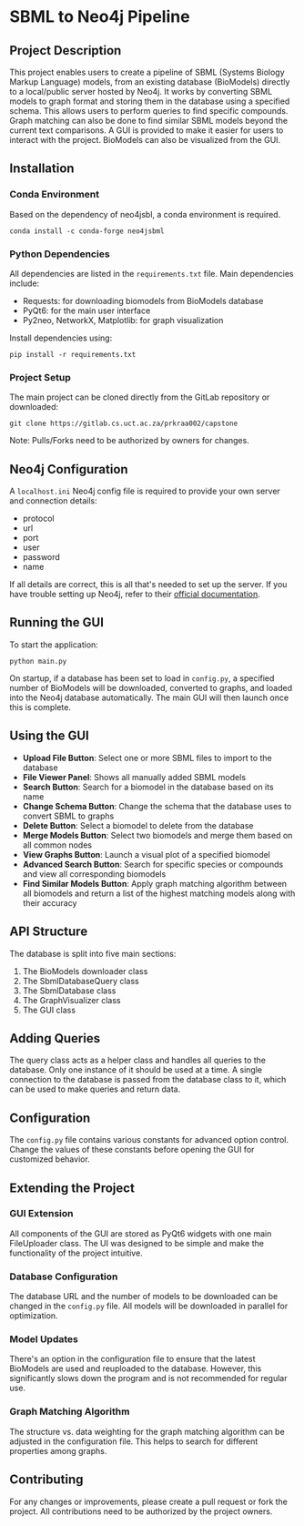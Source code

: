 # SBML to Neo4j Pipeline

## Project Description

This project enables users to create a pipeline of SBML (Systems Biology Markup Language) models, from an existing database (BioModels) directly to a local/public server hosted by Neo4j. It works by converting SBML models to graph format and storing them in the database using a specified schema. This allows users to perform queries to find specific compounds. Graph matching can also be done to find similar SBML models beyond the current text comparisons. A GUI is provided to make it easier for users to interact with the project. BioModels can also be visualized from the GUI.

## Installation

### Conda Environment

Based on the dependency of neo4jsbl, a conda environment is required.

```
conda install -c conda-forge neo4jsbml
```

### Python Dependencies

All dependencies are listed in the `requirements.txt` file. Main dependencies include:

- Requests: for downloading biomodels from BioModels database
- PyQt6: for the main user interface
- Py2neo, NetworkX, Matplotlib: for graph visualization

Install dependencies using:

```
pip install -r requirements.txt
```

### Project Setup

The main project can be cloned directly from the GitLab repository or downloaded:

```
git clone https://gitlab.cs.uct.ac.za/prkraa002/capstone
```

Note: Pulls/Forks need to be authorized by owners for changes.

## Neo4j Configuration

A `localhost.ini` Neo4j config file is required to provide your own server and connection details:

- protocol
- url
- port
- user
- password
- name

If all details are correct, this is all that's needed to set up the server. If you have trouble setting up Neo4j, refer to their [official documentation](https://neo4j.com/docs/operations-manual/current/installation/).

## Running the GUI

To start the application:

```
python main.py
```

On startup, if a database has been set to load in `config.py`, a specified number of BioModels will be downloaded, converted to graphs, and loaded into the Neo4j database automatically. The main GUI will then launch once this is complete.

## Using the GUI

- **Upload File Button**: Select one or more SBML files to import to the database
- **File Viewer Panel**: Shows all manually added SBML models
- **Search Button**: Search for a biomodel in the database based on its name
- **Change Schema Button**: Change the schema that the database uses to convert SBML to graphs
- **Delete Button**: Select a biomodel to delete from the database
- **Merge Models Button**: Select two biomodels and merge them based on all common nodes
- **View Graphs Button**: Launch a visual plot of a specified biomodel
- **Advanced Search Button**: Search for specific species or compounds and view all corresponding biomodels
- **Find Similar Models Button**: Apply graph matching algorithm between all biomodels and return a list of the highest matching models along with their accuracy

## API Structure

The database is split into five main sections:

1. The BioModels downloader class
2. The SbmlDatabaseQuery class
3. The SbmlDatabase class
4. The GraphVisualizer class
5. The GUI class

## Adding Queries

The query class acts as a helper class and handles all queries to the database. Only one instance of it should be used at a time. A single connection to the database is passed from the database class to it, which can be used to make queries and return data.

## Configuration

The `config.py` file contains various constants for advanced option control. Change the values of these constants before opening the GUI for customized behavior.

## Extending the Project

### GUI Extension

All components of the GUI are stored as PyQt6 widgets with one main FileUploader class. The UI was designed to be simple and make the functionality of the project intuitive.

### Database Configuration

The database URL and the number of models to be downloaded can be changed in the `config.py` file. All models will be downloaded in parallel for optimization.

### Model Updates

There's an option in the configuration file to ensure that the latest BioModels are used and reuploaded to the database. However, this significantly slows down the program and is not recommended for regular use.

### Graph Matching Algorithm

The structure vs. data weighting for the graph matching algorithm can be adjusted in the configuration file. This helps to search for different properties among graphs.

## Contributing

For any changes or improvements, please create a pull request or fork the project. All contributions need to be authorized by the project owners.
